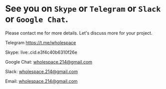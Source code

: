 # See you on `Skype` or `Telegram` or `Slack` or `Google Chat`.

Please contact me for more details.
Let's discuss more for your project.

Telegram https://t.me/wholespace


Skype: live:.cid.e3f4c40b6310f26e


Google Chat: wholespace.214@gmail.com


Slack: wholespace.214@gmail.com


Email: wholespace.214@gmail.com

